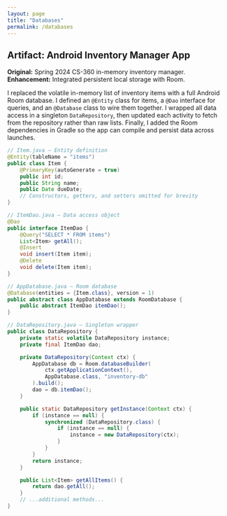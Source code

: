 ```yaml
---
layout: page
title: "Databases"
permalink: /databases
---
```


## Artifact: Android Inventory Manager App

**Original:** Spring 2024 CS-360 in-memory inventory manager.  
**Enhancement:** Integrated persistent local storage with Room.

I replaced the volatile in-memory list of inventory items with a full Android Room database. I defined an `@Entity` class for items, a `@Dao` interface for queries, and an `@Database` class to wire them together. I wrapped all data access in a singleton `DataRepository`, then updated each activity to fetch from the repository rather than raw lists. Finally, I added the Room dependencies in Gradle so the app can compile and persist data across launches.

```java
// Item.java — Entity definition
@Entity(tableName = "items")
public class Item {
    @PrimaryKey(autoGenerate = true)
    public int id;
    public String name;
    public Date dueDate;
    // Constructors, getters, and setters omitted for brevity
}

// ItemDao.java — Data access object
@Dao
public interface ItemDao {
    @Query("SELECT * FROM items")
    List<Item> getAll();
    @Insert
    void insert(Item item);
    @Delete
    void delete(Item item);
}

// AppDatabase.java — Room database
@Database(entities = {Item.class}, version = 1)
public abstract class AppDatabase extends RoomDatabase {
    public abstract ItemDao itemDao();
}

// DataRepository.java — Singleton wrapper
public class DataRepository {
    private static volatile DataRepository instance;
    private final ItemDao dao;

    private DataRepository(Context ctx) {
        AppDatabase db = Room.databaseBuilder(
            ctx.getApplicationContext(),
            AppDatabase.class, "inventory-db"
        ).build();
        dao = db.itemDao();
    }

    public static DataRepository getInstance(Context ctx) {
        if (instance == null) {
            synchronized (DataRepository.class) {
                if (instance == null) {
                    instance = new DataRepository(ctx);
                }
            }
        }
        return instance;
    }

    public List<Item> getAllItems() {
        return dao.getAll();
    }
    // ...additional methods...
}
